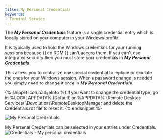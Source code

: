 ```yaml
---
title: My Personal Credentials
keywords:
- Terminal Service
---
```

The ***My Personal Credentials*** feature is a single credential entry which is locally stored on your computer in your Windows profile.  

It is typically used to hold the Windows credentials for your running sessions because {{ en.RDM }} can't access them. If you can't use integrated security then you must store your credentials in ***My Personal Credentials***.  

This allows you to centralize one special credential to replace or emulate the ones for your Windows session. When a password change is needed you simply need to change it once in ***My Personal Credentials***. 

{% snippet icon.badgeInfo %} 
If you want to change the credential type, go in %LOCALAPPDATA% (Default) or %APPDATA% (Remote Desktop Services) 
\Devolutions\RemoteDesktopManager and delete the Credentials.rdt file to reset it. 
{% endsnippet %}
 
![My Personal Credentials](https://webdevolutions.azureedge.net/docs/en/rdm/windows/clip10269.png) 

My Personal Credentials can be selected in your entries under Credentials.  
![Credentials - My personal credentials](https://webdevolutions.azureedge.net/docs/en/rdm/windows/clip11293.png) 

